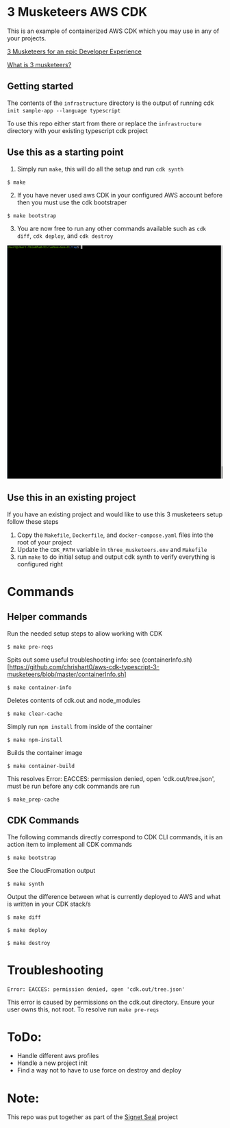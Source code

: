 # 3 Musketeers AWS CDK
This is an example of containerized AWS CDK which you may use in any of your projects. 

[3 Musketeers for an epic Developer Experience](https://www.drewkhoury.com/post/gsd/3-musketeers-for-an-epic-developer-experience-8676ddaf33b2/)

[What is 3 musketeers?](https://3musketeers.io/docs/docker.html)

## Getting started
The contents of the `infrastructure` directory is the output of running cdk `init sample-app --language typescript`

To use this repo either start from there or replace the `infrastructure` directory with your existing typescript cdk project

## Use this as a starting point

1) Simply run `make`, this will do all the setup and run `cdk synth` 
```
$ make
```

2) If you have never used aws CDK in your configured AWS account before then you must use the cdk bootstraper
```
$ make bootstrap
```

3) You are now free to run any other commands available such as `cdk diff`, `cdk deploy`, and `cdk destroy`

![Gif demo](./Demo-of-setup-and-diff.gif)

## Use this in an existing project
If you have an existing project and would like to use this 3 musketeers setup follow these steps

1) Copy the `Makefile`, `Dockerfile`, and `docker-compose.yaml` files into the root of your project
2) Update the `CDK_PATH` variable in `three_musketeers.env` and `Makefile`
3) run `make` to do initial setup and output cdk synth to verify everything is configured right


# Commands

## Helper commands
Run the needed setup steps to allow working with CDK
```
$ make pre-reqs
```

Spits out some useful troubleshooting info: see (containerInfo.sh)[https://github.com/chrishart0/aws-cdk-typescript-3-musketeers/blob/master/containerInfo.sh]
```
$ make container-info
```

Deletes contents of cdk.out and node_modules
```
$ make clear-cache
```

Simply run `npm install` from inside of the container
```
$ make npm-install
```

Builds the container image
```
$ make container-build
```

This resolves Error: EACCES: permission denied, open 'cdk.out/tree.json', must be run before any cdk commands are run
```
$ make_prep-cache
```

## CDK Commands
The following commands directly correspond to CDK CLI commands, it is an action item to implement all CDK commands


```
$ make bootstrap
```

See the CloudFromation output
```
$ make synth
```

Output the difference between what is currently deployed to AWS and what is written in your CDK stack/s
```
$ make diff
```

```
$ make deploy
```

```
$ make destroy
```

# Troubleshooting

```
Error: EACCES: permission denied, open 'cdk.out/tree.json'
```
This error is caused by permissions on the cdk.out directory. Ensure your user owns this, not root. To resolve run `make pre-reqs`

# ToDo:
* Handle different aws profiles
* Handle a new project init
* Find a way not to have to use force on destroy and deploy

# Note:
This repo was put together as part of the [Signet Seal](https://signetseal.com) project
